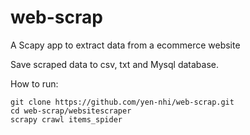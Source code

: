 # web-scrap

A Scapy app to extract data from a ecommerce website

Save scraped data to csv, txt and Mysql database.

How to run:

```
git clone https://github.com/yen-nhi/web-scrap.git
cd web-scrap/websitescraper
scrapy crawl items_spider
```
